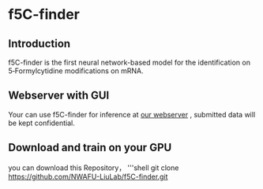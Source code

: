 # f5C-finder
## Introduction
f5C-finder is the first neural network-based model for the identification on 5‑Formylcytidine modifications on mRNA.

## Webserver with GUI
Your can use f5C-finder for inference at [our webserver](http://f5c.m6aminer.cn/)
, submitted data will be kept confidential.
## Download and train on your GPU
you can download this Repository，
'''shell
git clone https://github.com/NWAFU-LiuLab/f5C-finder.git
 
##
